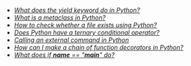 * _[What does the yield keyword do in Python?](https://stackoverflow.com/q/231767)_
* _[What is a metaclass in Python?](https://stackoverflow.com/q/100003)_
* _[How to check whether a file exists using Python?](https://stackoverflow.com/q/82831)_
* _[Does Python have a ternary conditional operator?](https://stackoverflow.com/q/394809)_
* _[Calling an external command in Python](https://stackoverflow.com/q/89228)_
* _[How can I make a chain of function decorators in Python?](https://stackoverflow.com/q/739654)_
* _[What does if __name__ == &quot;__main__&quot; do?](https://stackoverflow.com/q/419163)_

